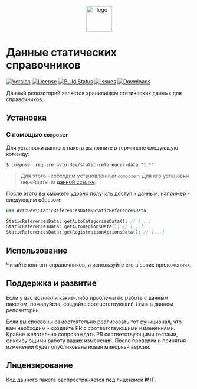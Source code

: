 <p align="center">
  <img alt="logo" src="https://habrastorage.org/webt/59/e8/90/59e89034d07c7166044069.png" width="70" height="70" />
</p>

# Данные статических справочников

[![Version][badge_version]][link_packagist]
[![License][badge_license]][link_license]
[![Build Status][badge_build_status]][link_build_status]
[![Issues][badge_issues]][link_issues]
[![Downloads][badge_downloads]][link_packagist]

Данный репозиторий является хранилищем статических данных для справочников.

## Установка

### С помощью `composer`

Для установки данного пакета выполните в терминале следующую команду:

```shell
$ composer require avto-dev/static-references-data "1.*"
```

> Для этого необходим установленный `composer`. Для его установки перейдите по [данной ссылке][getcomposer].

После этого вы сможете удобно получать доступ к данным, например - следующим образом:

```php
use AvtoDev\StaticReferencesData\StaticReferencesData;

StaticReferencesData::getAutoCategoriesData(); // [...]
StaticReferencesData::getAutoRegionsData(); // [...]
StaticReferencesData::getRegistrationActionsData(); // [...]
```

## Использование

Читайте контент справочников, и используйте его в своих приложениях.

## Поддержка и развитие

Если у вас возникли какие-либо проблемы по работе с данным пакетом, пожалуйста, создайте соответствующий `issue` в данном репозитории.

Если вы способны самостоятельно реализовать тот функционал, что вам необходим - создайте PR с соответствующими изменениями. Крайне желательно сопровождать PR соответствующими тестами, фиксирующими работу ваших изменений. После проверки и принятия изменений будет опубликована новая минорная версия.

## Лицензирование

Код данного пакета распространяется под лицензией **MIT**.

[badge_version]:https://img.shields.io/packagist/v/avto-dev/static-references-data.svg?style=flat&maxAge=30
[badge_license]:https://img.shields.io/packagist/l/avto-dev/static-references-data.svg
[badge_build_status]:https://scrutinizer-ci.com/g/avto-dev/static-references-data/badges/build.png?b=master
[badge_issues]:https://img.shields.io/github/issues/avto-dev/static-references-data.svg?style=flat&maxAge=30
[badge_downloads]:https://img.shields.io/packagist/dt/avto-dev/static-references-data.svg?style=flat&maxAge=30
[link_packagist]:https://packagist.org/packages/avto-dev/static-references-data
[link_license]:https://github.com/avto-dev/static-references-data/blob/master/LICENSE
[link_build_status]:https://scrutinizer-ci.com/g/avto-dev/static-references-data/build-status/master
[link_issues]:https://github.com/avto-dev/static-references-data/issues
[getcomposer]:https://getcomposer.org/download/
